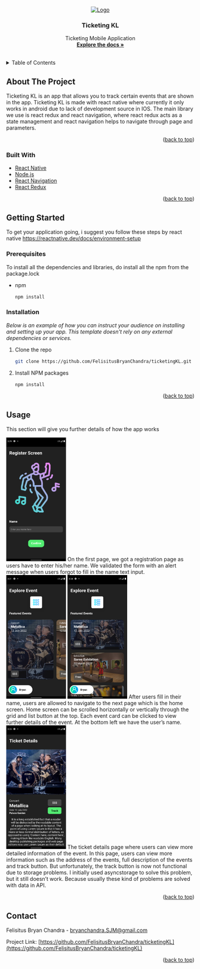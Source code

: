 <div id="top"></div>
<!--
*** Thanks for checking out the Best-README-Template. If you have a suggestion
*** that would make this better, please fork the repo and create a pull request
*** or simply open an issue with the tag "enhancement".
*** Don't forget to give the project a star!
*** Thanks again! Now go create something AMAZING! :D
-->



<!-- PROJECT SHIELDS -->
<!--
*** I'm using markdown "reference style" links for readability.
*** Reference links are enclosed in brackets [ ] instead of parentheses ( ).
*** See the bottom of this document for the declaration of the reference variables
*** for contributors-url, forks-url, etc. This is an optional, concise syntax you may use.
*** https://www.markdownguide.org/basic-syntax/#reference-style-links
-->



<!-- PROJECT LOGO -->
<br />
<div align="center">
  <a href="https://github.com/othneildrew/Best-README-Template">
    <img src="https://cdn-icons-png.flaticon.com/512/3048/3048301.png" alt="Logo" width="80" height="80">
  </a>

  <h3 align="center">Ticketing KL</h3>

  <p align="center">
    Ticketing Mobile Application
    <br />
    <a href="https://github.com/FelisitusBryanChandra/ticketingKL"><strong>Explore the docs »</strong></a>
    <br />
    <br />
  </p>
</div>



<!-- TABLE OF CONTENTS -->
<details>
  <summary>Table of Contents</summary>
  <ol>
    <li>
      <a href="#about-the-project">About The Project</a>
      <ul>
        <li><a href="#built-with">Built With</a></li>
      </ul>
    </li>
    <li>
      <a href="#getting-started">Getting Started</a>
      <ul>
        <li><a href="#prerequisites">Prerequisites</a></li>
        <li><a href="#installation">Installation</a></li>
      </ul>
    </li>
    <li><a href="#usage">Usage</a></li>
    <li><a href="#contact">Contact</a></li>
  </ol>
</details>



<!-- ABOUT THE PROJECT -->
## About The Project

Ticketing KL is an app that allows you to track certain events that are shown in the app.
Ticketing KL is made with react native where currently it only works in android due to lack of development source in IOS.
The main library we use is react redux and react navigation, where react redux acts as a state management and react navigation helps to navigate through page and parameters.

<p align="right">(<a href="#top">back to top</a>)</p>



### Built With

* [React Native](https://reactnative.dev/)
* [Node.js](https://nodejs.org/en/)
* [React Navigation](https://reactnavigation.org/)
* [React Redux](https://react-redux.js.org/)

<p align="right">(<a href="#top">back to top</a>)</p>



<!-- GETTING STARTED -->
## Getting Started

To get your application going, i suggest you follow these steps by react native https://reactnative.dev/docs/environment-setup
### Prerequisites

To install all the dependencies and libraries, do install all the npm from the package.lock
* npm
  ```sh
  npm install
  ```

### Installation

_Below is an example of how you can instruct your audience on installing and setting up your app. This template doesn't rely on any external dependencies or services._

1. Clone the repo
   ```sh
   git clone https://github.com/FelisitusBryanChandra/ticketingKL.git
   ```
3. Install NPM packages
   ```sh
   npm install
   ```

<p align="right">(<a href="#top">back to top</a>)</p>



<!-- USAGE EXAMPLES -->
## Usage

This section will give you further details of how the app works

<img src="images/Screenshot_Register.png" alt="Logo" width="160" height="330">
On the first page, we got a registration page as users have to enter his/her name. We validated the form with an alert message when users forgot to fill in the name text input.

<img src="images/Screenshot_HomeGrid.png" alt="Logo" width="160" height="330">
<img src="images/Screenshot_HomeList.png" alt="Logo" width="160" height="330">
After users fill in their name, users are allowed to navigate to the next page which is the home screen. Home screen can be scrolled horizontally or vertically through the grid and list button at the top. Each event card can be clicked to view further details of the event. At the bottom left we have the user’s name.

<img src="images/Screenshot_TicketDetails.png" alt="Logo" width="160" height="330">
The ticket details page where users can view more detailed information of the event. In this page, users can view more information such as the address of the events, full description of the events and track button. But unfortunately, the track button is now not functional due to storage problems. I initially used asyncstorage to solve this problem, but it still doesn’t work. Because usually these kind of problems are solved with data in API. 

<p align="right">(<a href="#top">back to top</a>)</p>

<!-- CONTACT -->
## Contact

Felisitus Bryan Chandra - bryanchandra.SJM@gmail.com

Project Link: [https://github.com/FelisitusBryanChandra/ticketingKL](https://github.com/FelisitusBryanChandra/ticketingKL)

<p align="right">(<a href="#top">back to top</a>)</p>

